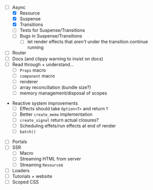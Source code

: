 - [ ] Async
  - [x] Resource
  - [x] Suspense
  - [x] Transitions
  - [ ] Tests for Suspense/Transitions
  - [ ] Bugs in Suspense/Transitions
    - [ ] let render effects that _aren't_ under the transition continue running
- [ ] Router
- [ ] Docs (and clippy warning to insist on docs)
- [ ] Read through + understand...
  - [ ] `Props` macro
  - [ ] `component` macro
  - [ ] renderer
  - [ ] array reconciliation (bundle size?)
  - [ ] memory management/disposal of scopes
- Reactive system improvements
  - [ ] Effects should take `Option<T>` and return `T`
  - [ ] Better `create_memo` implementation
  - [ ] `create_signal` return actual closures?
  - [ ] Scheduling effets/run effects at end of render
  - [ ] `batch()`
- [ ] Portals
- [ ] SSR
  - [ ] Macro
  - [ ] Streaming HTML from server
  - [ ] Streaming `Resource`s
- [ ] Loaders
- [ ] Tutorials + website
- [ ] Scoped CSS
